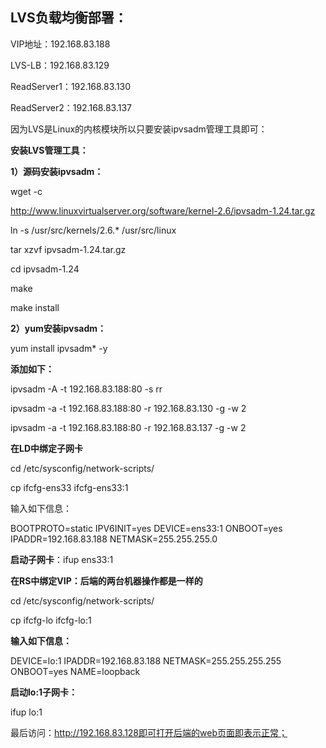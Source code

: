 ## **LVS负载均衡部署：**

VIP地址：192.168.83.188

LVS-LB：192.168.83.129

ReadServer1：192.168.83.130

ReadServer2：192.168.83.137

因为LVS是Linux的内核模块所以只要安装ipvsadm管理工具即可：

**安装LVS管理工具：**

**1）源码安装ipvsadm：**

wget  -c  

http://www.linuxvirtualserver.org/software/kernel-2.6/ipvsadm-1.24.tar.gz 

ln -s /usr/src/kernels/2.6.*  /usr/src/linux

tar xzvf ipvsadm-1.24.tar.gz 

cd ipvsadm-1.24 

make 

make install

**2）yum安装ipvsadm：**

yum  install ipvsadm* -y

**添加如下：**

ipvsadm -A -t 192.168.83.188:80 -s rr

ipvsadm -a -t 192.168.83.188:80 -r 192.168.83.130 -g -w 2

ipvsadm -a -t 192.168.83.188:80 -r 192.168.83.137 -g -w 2

**在LD中绑定子网卡**

cd /etc/sysconfig/network-scripts/

cp ifcfg-ens33 ifcfg-ens33:1

输入如下信息：

BOOTPROTO=static
IPV6INIT=yes
DEVICE=ens33:1
ONBOOT=yes
IPADDR=192.168.83.188
NETMASK=255.255.255.0

**启动子网卡**：ifup  ens33:1

**在RS中绑定VIP：后端的两台机器操作都是一样的**

 cd /etc/sysconfig/network-scripts/

cp ifcfg-lo  ifcfg-lo:1

**输入如下信息：**

DEVICE=lo:1
IPADDR=192.168.83.188
NETMASK=255.255.255.255
ONBOOT=yes
NAME=loopback

**启动lo:1子网卡：**

ifup lo:1

最后访问：http://192.168.83.128即可打开后端的web页面即表示正常；

